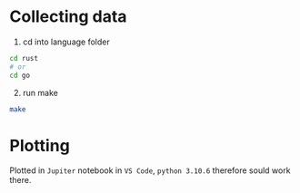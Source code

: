 # Collecting data

1. cd into language folder
```bash
cd rust
# or
cd go
```
2. run make
```bash
make
```

# Plotting

Plotted in `Jupiter` notebook in `VS Code`, `python 3.10.6` therefore sould work there.